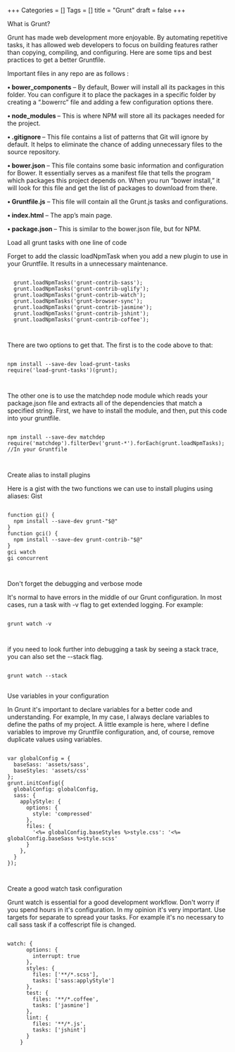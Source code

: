 +++
Categories = []
Tags = []
title = "Grunt"
draft = false
+++

<link rel="stylesheet" href="//cdnjs.cloudflare.com/ajax/libs/highlight.js/9.6.0/styles/androidstudio.min.css">
<script src="//cdnjs.cloudflare.com/ajax/libs/highlight.js/9.6.0/highlight.min.js"></script>
<script>hljs.initHighlightingOnLoad();</script>

<p class="custom-heading"> What is Grunt? </p>
<p>Grunt has made web development more enjoyable. By automating repetitive tasks, it has allowed web developers to focus on building features rather than copying, compiling, and configuring.
Here are some tips and best practices to get a better Gruntfile. </p>

<p class="custom-sub-heading"> Important files in any repo are as follows : </p>
<p><b>•	bower_components</b> – By default, Bower will install all its packages in this folder. You can configure it to place the packages in a specific folder by creating a “.bowerrc” file and adding a few configuration options there.</p>
<p><b>•	node_modules </b>– This is where NPM will store all its packages needed for the project.</p><p>
<p><b>•	.gitignore </b>– This file contains a list of patterns that Git will ignore by default. It helps to eliminate the chance of adding unnecessary files to the source repository.</p>
<p><b>•	bower.json</b> – This file contains some basic information and configuration for Bower. It essentially serves as a manifest file that tells the program which packages this project depends on. When you run “bower install,” it will look for this file and get the list of packages to download from there.</p>
<p><b>•	Gruntfile.js</b> – This file will contain all the Grunt.js tasks and configurations.</p>
<p><b>•	index.html</b> – The app’s main page.</p>
<p><b>•	package.json </b>– This is similar to the bower.json file, but for NPM.
</p>

<p class="custom-sub-heading">Load all grunt tasks with one line of code </p>
<p>Forget to add the classic loadNpmTask when you add a new plugin to use in your Gruntfile. It results in a unnecessary maintenance.</p>
<pre>
<code>
  grunt.loadNpmTasks('grunt-contrib-sass');
  grunt.loadNpmTasks('grunt-contrib-uglify');
  grunt.loadNpmTasks('grunt-contrib-watch');
  grunt.loadNpmTasks('grunt-browser-sync');
  grunt.loadNpmTasks('grunt-contrib-jasmine');
  grunt.loadNpmTasks('grunt-contrib-jshint');
  grunt.loadNpmTasks('grunt-contrib-coffee');
</pre>
</code>

<p>There are two options to get that. The first is to the code above to that:</p>
<pre>
<code>
npm install --save-dev load-grunt-tasks
require('load-grunt-tasks')(grunt);
</pre>
</code>

<p>The other one is to use the matchdep node module which reads your package.json file and extracts all of the dependencies that match a specified string.
First, we have to install the module, and then, put this code into your gruntfile.</p>
<pre>
<code>
npm install --save-dev matchdep
require('matchdep').filterDev('grunt-*').forEach(grunt.loadNpmTasks);  //In your Gruntfile
</pre>
</code>

<p class="custom-sub-heading">Create alias to install plugins</p>
<p>Here is a gist with the two functions we can use to install plugins using aliases: Gist</p>
<pre>
<code>
function gi() {
  npm install --save-dev grunt-"$@"
}
function gci() {
  npm install --save-dev grunt-contrib-"$@"
}
gci watch
gi concurrent
</pre>
</code>

<p class="custom-sub-heading">Don't forget the debugging and verbose mode</p>
<p>It's normal to have errors in the middle of our Grunt configuration. In most cases, run a task with -v flag to get extended logging. For example:</p>
<pre>
<code>
grunt watch -v
</pre>
</code>
<p>if you need to look further into debugging a task by seeing a stack trace, you can also set the --stack flag.</p>
<pre>
<code>
grunt watch --stack
</code>
</pre>

<p class="custom-sub-heading">Use variables in your configuration</p>
<p>In Grunt it's important to declare variables for a better code and understanding.
For example, In my case, I always declare variables to define the paths of my project.
A little example is here, where I define variables to improve my Gruntfile configuration, and, of course, remove duplicate values using variables.
</p>
<pre>
<code>
var globalConfig = {
  baseSass: 'assets/sass',
  baseStyles: 'assets/css'
};
grunt.initConfig({
  globalConfig: globalConfig,
  sass: {
    applyStyle: {
      options: {
        style: 'compressed'
      },
      files: {
        '<%= globalConfig.baseStyles %>style.css': '<%= globalConfig.baseSass %>style.scss'
      }
    },
  }
});
</pre>
</code>

<p class="custom-sub-heading">Create a good watch task configuration</p>
<p>Grunt watch is essential for a good development workflow. Don't worry if you spend hours in it's configuration. In my opinion it's very important.
Use targets for separate to spread your tasks. For example it's no necessary to call sass task if a coffescript file is changed.
</p>
<pre>
<code>
watch: {
      options: {
        interrupt: true
      },
      styles: {
        files: ['**/*.scss'],
        tasks: ['sass:applyStyle']
      },
      test: {
        files: '**/*.coffee',
        tasks: ['jasmine']
      },
      lint: {
        files: '**/*.js',
        tasks: ['jshint']
      }
    }
</pre>
</code>
